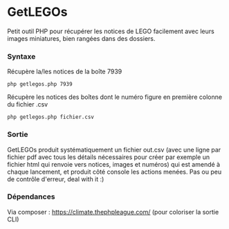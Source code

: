 # GetLEGOs

Petit outil PHP pour récupérer les notices de LEGO facilement avec leurs images miniatures, bien rangées dans des dossiers.

### Syntaxe

Récupère la/les notices de la boîte 7939

	php getlegos.php 7939

Récupère les notices des boîtes dont le numéro figure en première colonne du fichier .csv

	php getlegos.php fichier.csv

### Sortie
GetLEGOs produit systématiquement un fichier out.csv (avec une ligne par fichier pdf avec tous les détails nécessaires pour créer par exemple un fichier html qui renvoie vers notices, images et numéros) qui est amendé à chaque lancement, et produit côté console les actions menées.
Pas ou peu de contrôle d'erreur, deal with it :)

### Dépendances
Via composer : https://climate.thephpleague.com/ (pour coloriser la sortie CLI)
